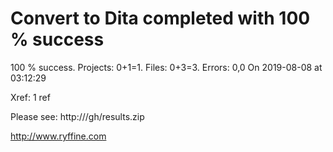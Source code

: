 # Convert to Dita  completed with 100 % success

100 % success. Projects: 0+1=1.  Files: 0+3=3. Errors: 0,0  On 2019-08-08 at 03:12:29

Xref: 1 ref

Please see: http:///gh/results.zip

http://www.ryffine.com
